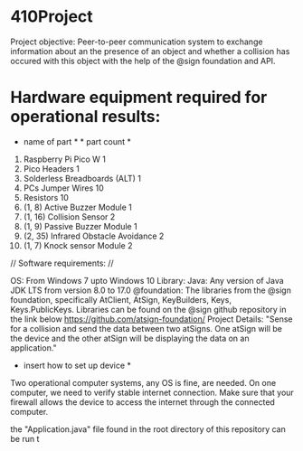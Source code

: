 # 410Project

Project objective:
Peer-to-peer communication system to exchange information about
an the presence of an object and whether a collision has occured
with this object with the help of the @sign foundation and API.

# Hardware equipment required for operational results: 
  * name of part *                                             * part count *
1.  Raspberry Pi Pico W                                              1
2.  Pico Headers                                                     1
3.  Solderless Breadboards (ALT)                                     1      
4.  PCs Jumper Wires                                                 10
5.  Resistors	                                                     10
6.  (1, 8) Active Buzzer Module                                      1
7.  (1, 16) Collision Sensor                                         2
8.  (1, 9) Passive Buzzer Module                                     1
9.  (2, 35) Infrared Obstacle Avoidance                              2    
10. (1, 7) Knock sensor Module                                       2	

// Software requirements: //

OS: From Windows 7 upto Windows 10
Library: 
    Java: Any version of Java JDK LTS from version 8.0 to 17.0
    @foundation: The libraries from the @sign foundation, specifically
                 AtClient, AtSign, KeyBuilders, Keys, Keys.PublicKeys.
                 Libraries can be found on the @sign github repository
                 in the link below
                 https://github.com/atsign-foundation/
Project Details:
"Sense for a collision and send the data between two atSigns.
One atSign will be the device and the other atSign will 
be displaying the data on an application."

* insert how to set up device *

Two operational computer systems, any OS is fine, are needed.
On one computer, we need to verify stable internet connection.
Make sure that your firewall allows the device to access the internet
through the connected computer.


the "Application.java" file found in the 
root directory of this repository can be run t
